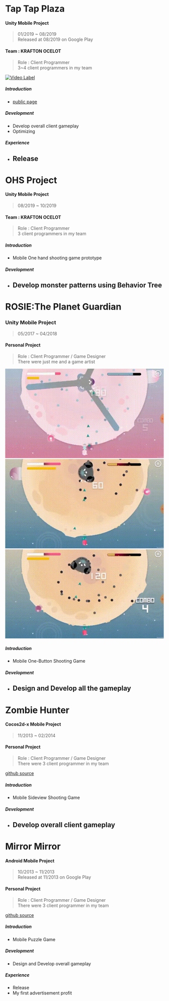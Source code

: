 # Tap Tap Plaza  

#### Unity Mobile Project
> 01/2019 ~ 08/2019  
> Released at 08/2019 on Google Play  

#### Team : KRAFTON OCELOT
> Role : Client Programmer  
> 3~4 client programmers in my team

[![Video Label](http://img.youtube.com/vi/LVwMEJusWXg/0.jpg)](https://www.youtube.com/watch?v=LVwMEJusWXg) 

##### Introduction
- [public page](http://en.pnixgames.com/games/taptapplaza)

##### Development
- Develop overall client gameplay  
- Optimizing
	
##### Experience
- Release 
  ---  
# OHS Project  

#### Unity Mobile Project
> 08/2019 ~ 10/2019  

#### Team : KRAFTON OCELOT
> Role : Client Programmer  
> 3 client programmers in my team

##### Introduction
- Mobile One hand shooting game prototype

##### Development
- Develop monster patterns using Behavior Tree
  ---  
# ROSIE:The Planet Guardian
### Unity Mobile Project
> 05/2017 ~ 04/2018  

#### Personal Project
> Role : Client Programmer / Game Designer  
> There were just me and a game artist

![gif1](/img/rosie1.gif)    
![gif2](/img/rosie2.gif)    
![gif3](/img/rosie3.gif)  

##### Introduction
- Mobile One-Button Shooting Game

##### Development
- Design and Develop all the gameplay
  ---  
# Zombie Hunter  

#### Cocos2d-x Mobile Project
> 11/2013 ~ 02/2014  

#### Personal Project
> Role : Client Programmer / Game Designer  
> There were 3 client programmer in my team

[github source](https://github.com/CicadaKim/ZombieHunter)

##### Introduction
- Mobile Sideview Shooting Game

##### Development
- Develop overall client gameplay
  ---  
# Mirror Mirror  

#### Android Mobile Project
> 10/2013 ~ 11/2013  
> Released at 11/2013 on Google Play  

#### Personal Project
> Role : Client Programmer / Game Designer  
> There were 3 client programmer in my team

[github source](https://github.com/CicadaKim/MirrorMirror)

##### Introduction
- Mobile Puzzle Game

##### Development
- Design and Develop overall gameplay
	
##### Experience
- Release  
- My first advertisement profit